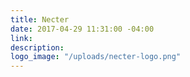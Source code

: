 ```yaml
---
title: Necter
date: 2017-04-29 11:31:00 -04:00
link: 
description: 
logo_image: "/uploads/necter-logo.png"
---
```


